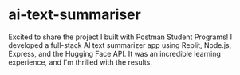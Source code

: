 # ai-text-summariser
Excited to share the project I built with Postman Student Programs! I developed a full-stack AI text summarizer app using Replit, Node.js, Express, and the Hugging Face API. It was an incredible learning experience, and I'm thrilled with the results.
